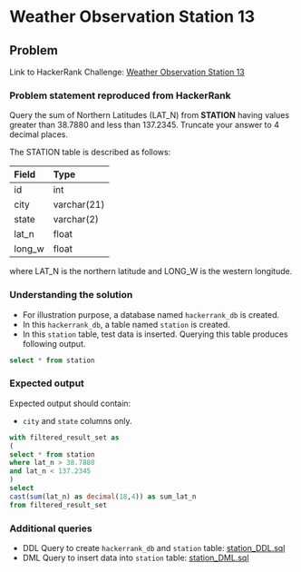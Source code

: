 # Weather Observation Station 13

## Problem
Link to HackerRank Challenge: [Weather Observation Station 13](https://www.hackerrank.com/challenges/weather-observation-station-13/problem)

### Problem statement reproduced from HackerRank
Query the sum of Northern Latitudes (LAT_N) from **STATION** having values greater than 38.7880 and less than 137.2345. Truncate your answer to 4 decimal places.

The STATION table is described as follows:

| Field | Type |
| :----------- | :----------- |
| id | int |
| city | varchar(21) |
| state | varchar(2) |
| lat_n | float |
| long_w | float |

where LAT_N is the northern latitude and LONG_W is the western longitude.

### Understanding the solution

- For illustration purpose, a database named `hackerrank_db` is created.
- In this `hackerrank_db`, a table named `station` is created.
- In this `station` table, test data is inserted. Querying this table produces following output.

```sql 
select * from station
```

### Expected output
Expected output should contain:
- `city` and `state` columns only.

```sql 
with filtered_result_set as
(
select * from station 
where lat_n > 38.7880
and lat_n < 137.2345
)
select 
cast(sum(lat_n) as decimal(18,4)) as sum_lat_n
from filtered_result_set
```

### Additional queries

- DDL Query to create `hackerrank_db` and `station` table: [station_DDL.sql](../weather-observation-station-1/station_DDL.sql)
- DML Query to insert data into `station` table: [station_DML.sql](../weather-observation-station-1/station_DML.sql)


